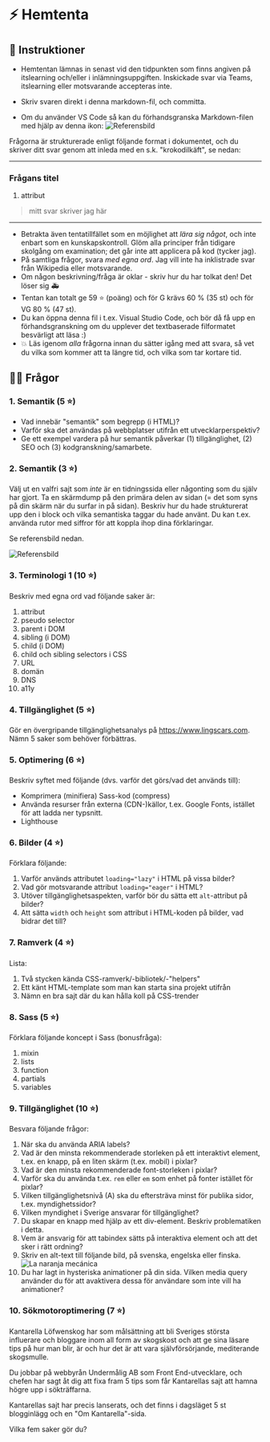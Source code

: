 # ⚡️ Hemtenta

## 📝 Instruktioner
- Hemtentan lämnas in senast vid den tidpunkten som finns angiven på itslearning och/eller i inlämningsuppgiften. Inskickade svar via Teams, itslearning eller motsvarande accepteras inte.

- Skriv svaren direkt i denna markdown-fil, och committa.

- Om du använder VS Code så kan du förhandsgranska Markdown-filen med hjälp av denna ikon: ![Referensbild](assets/preview-markdown.jpg)

Frågorna är strukturerade enligt följande format i dokumentet, och du skriver ditt svar genom att inleda med en s.k. "krokodilkäft", se nedan:

---
### Frågans titel
1. attribut
> mitt svar skriver jag här
---

- Betrakta även tentatillfället som en möjlighet att _lära sig något_, och inte enbart som en kunskapskontroll. Glöm alla principer från tidigare skolgång om examination; det går inte att applicera på kod (tycker jag).
- På samtliga frågor, svara _med egna ord_. Jag vill inte ha inklistrade svar från Wikipedia eller motsvarande.
- Om någon beskrivning/fråga är oklar - skriv hur du har tolkat den! Det löser sig 🚑️
- Tentan kan totalt ge 59 ⭐ (poäng) och för G krävs 60 % (35 st) och för VG 80 % (47 st).
- Du kan öppna denna fil i t.ex. Visual Studio Code, och bör då få upp en förhandsgranskning om du upplever det textbaserade filformatet besvärligt att läsa :)
- 💥 Läs igenom _alla_ frågorna innan du sätter igång med att svara, så vet du vilka som kommer att ta längre tid, och vilka som tar kortare tid.

## 🧑‍💻 Frågor

### 1. Semantik (5 ⭐)
- Vad innebär "semantik" som begrepp (i HTML)?
- Varför ska det användas på webbplatser utifrån ett utvecklarperspektiv?
- Ge ett exempel vardera på hur semantik påverkar (1) tillgänglighet, (2) SEO och (3) kodgranskning/samarbete.

### 2. Semantik (3 ⭐)
Välj ut en valfri sajt som _inte_ är en tidningssida eller någonting som du själv har gjort. Ta en skärmdump på den primära delen av sidan (= det som syns på din skärm när du surfar in på sidan). Beskriv hur du hade strukturerat upp den i block och vilka semantiska taggar du hade använt. Du kan t.ex. använda rutor med siffror för att koppla ihop dina förklaringar.

Se referensbild nedan.

![Referensbild](assets/semantik1.png)

### 3. Terminologi 1 (10 ⭐)
Beskriv med egna ord vad följande saker är:

1. attribut
2. pseudo selector
3. parent i DOM
4. sibling (i DOM)
5. child (i DOM)
6. child och sibling selectors i CSS
7. URL
8. domän
9. DNS
10. a11y

### 4. Tillgänglighet (5 ⭐)
Gör en övergripande tillgänglighetsanalys på https://www.lingscars.com. Nämn 5 saker som behöver förbättras.

### 5. Optimering (6 ⭐)
Beskriv syftet med följande (dvs. varför det görs/vad det används till):

- Komprimera (minifiera) Sass-kod (compress)
- Använda resurser från externa (CDN-)källor, t.ex. Google Fonts, istället för att ladda ner typsnitt.
- Lighthouse

### 6. Bilder (4 ⭐)
Förklara följande:

1. Varför används attributet `loading="lazy"` i HTML på vissa bilder? 
2. Vad gör motsvarande attribut `loading="eager"` i HTML? 
3. Utöver tillgänglighetsaspekten, varför bör du sätta ett `alt`-attribut på bilder?
4. Att sätta `width` och `height` som attribut i HTML-koden på bilder, vad bidrar det till?

### 7. Ramverk (4 ⭐)
Lista:

1. Två stycken kända CSS-ramverk/-bibliotek/-"helpers"
2. Ett känt HTML-template som man kan starta sina projekt utifrån
3. Nämn en bra sajt där du kan hålla koll på CSS-trender

### 8. Sass (5 ⭐)
Förklara följande koncept i Sass (bonusfråga):

1. mixin
2. lists
3. function
4. partials
5. variables

### 9. Tillgänglighet (10 ⭐)
Besvara följande frågor:

1. När ska du använda ARIA labels?
2. Vad är den minsta rekommenderade storleken på ett interaktivt element, t.ex. en knapp, på en liten skärm (t.ex. mobil) i pixlar?
3. Vad är den minsta rekommenderade font-storleken i pixlar?
4. Varför ska du använda t.ex. `rem` eller `em` som enhet på fonter istället för pixlar?
5. Vilken tillgänglighetsnivå (A) ska du eftersträva minst för publika sidor, t.ex. myndighetssidor?
6. Vilken myndighet i Sverige ansvarar för tillgänglighet?
7. Du skapar en knapp med hjälp av ett div-element. Beskriv problematiken i detta.
8. Vem är ansvarig för att tabindex sätts på interaktiva element och att det sker i rätt ordning?
9. Skriv en alt-text till följande bild, på svenska, engelska eller finska. ![La naranja mecánica](assets/la-naranja-mecanica_cuban-movie-poster.jpeg)
10. Du har lagt in hysteriska animationer på din sida. Vilken media query använder du för att avaktivera dessa för användare som inte vill ha animationer?

### 10. Sökmotoroptimering (7 ⭐)
Kantarella Löfwenskog har som målsättning att bli Sveriges största influerare och bloggare inom all form av skogskost och att ge sina läsare tips på hur man blir, är och hur det är att vara självförsörjande, mediterande skogsmulle.

Du jobbar på webbyrån Undermålig AB som Front End-utvecklare, och chefen har sagt åt dig att fixa fram 5 tips som får Kantarellas sajt att hamna högre upp i sökträffarna.

Kantarellas sajt har precis lanserats, och det finns i dagsläget 5 st blogginlägg och en "Om Kantarella"-sida.

Vilka fem saker gör du?
